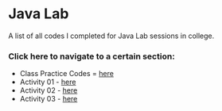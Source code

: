 # Java Lab

A list of all codes I completed for Java Lab sessions in college.

### Click here to navigate to a certain section:
 - Class Practice Codes = [here](ClassPractice)
 - Activity 01 - [here](Activity01)
 - Activity 02 - [here](Activity02)
 - Activity 03 - [here](Activity03)
